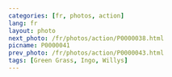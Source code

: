 ```yaml
---
categories: [fr, photos, action]
lang: fr
layout: photo
next_photo: /fr/photos/action/P0000038.html
picname: P0000041
prev_photo: /fr/photos/action/P0000043.html
tags: [Green Grass, Ingo, Willys]
---
```


